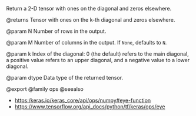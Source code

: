Return a 2-D tensor with ones on the diagonal and zeros elsewhere.

@returns
    Tensor with ones on the k-th diagonal and zeros elsewhere.

@param N
Number of rows in the output.

@param M
Number of columns in the output. If `None`, defaults to `N`.

@param k
Index of the diagonal: 0 (the default) refers to the main
diagonal, a positive value refers to an upper diagonal,
and a negative value to a lower diagonal.

@param dtype
Data type of the returned tensor.

@export
@family ops
@seealso
+ <https:/keras.io/keras_core/api/ops/numpy#eye-function>
+ <https://www.tensorflow.org/api_docs/python/tf/keras/ops/eye>
